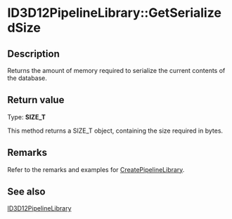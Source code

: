 # ID3D12PipelineLibrary::GetSerializedSize

## Description

Returns the amount of memory required to serialize the current contents of the database.

## Return value

Type: **SIZE_T**

This method returns a SIZE_T object, containing the size required in bytes.

## Remarks

Refer to the remarks and examples for [CreatePipelineLibrary](https://learn.microsoft.com/windows/desktop/api/d3d12/nf-d3d12-id3d12device1-createpipelinelibrary).

## See also

[ID3D12PipelineLibrary](https://learn.microsoft.com/windows/desktop/api/d3d12/nn-d3d12-id3d12pipelinelibrary)